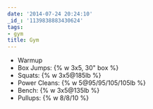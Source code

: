 ```yaml
---
date: '2014-07-24 20:24:10'
_id_: '1139838883430624'
tags:
- gym
title: Gym
---
```


- Warmup
- Box Jumps: {% w 3x5, 30" box %}
- Squats: {% w 3x5@185lb %}
- Power Cleans: {% w 5@95/95/105/105lb %}
- Bench: {% w 3x5@135lb %}
- Pullups: {% w 8/8/10 %}
